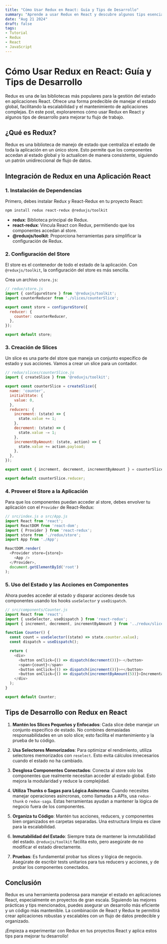 ```yaml
---
title: "Cómo Usar Redux en React: Guía y Tips de Desarrollo"
summary: "Aprende a usar Redux en React y descubre algunos tips esenciales para un desarrollo eficiente y escalable."
date: "Aug 21 2024"
draft: false
tags:
- Tutorial
- Redux
- React
- JavaScript
---
```


# Cómo Usar Redux en React: Guía y Tips de Desarrollo

Redux es una de las bibliotecas más populares para la gestión del estado en aplicaciones React. Ofrece una forma predecible de manejar el estado global, facilitando la escalabilidad y el mantenimiento de aplicaciones complejas. En este post, exploraremos cómo usar Redux en React y algunos tips de desarrollo para mejorar tu flujo de trabajo.

## ¿Qué es Redux?

Redux es una biblioteca de manejo de estado que centraliza el estado de toda la aplicación en un único store. Esto permite que los componentes accedan al estado global y lo actualicen de manera consistente, siguiendo un patrón unidireccional de flujo de datos.

## Integración de Redux en una Aplicación React

### 1. **Instalación de Dependencias**

Primero, debes instalar Redux y React-Redux en tu proyecto React:

```bash
npm install redux react-redux @reduxjs/toolkit
```

- **redux**: Biblioteca principal de Redux.
- **react-redux**: Vincula React con Redux, permitiendo que los componentes accedan al store.
- **@reduxjs/toolkit**: Proporciona herramientas para simplificar la configuración de Redux.

### 2. **Configuración del Store**

El store es el contenedor de todo el estado de la aplicación. Con `@reduxjs/toolkit`, la configuración del store es más sencilla.

Crea un archivo `store.js`:

```javascript
// redux/store.js
import { configureStore } from '@reduxjs/toolkit';
import counterReducer from './slices/counterSlice';

export const store = configureStore({
  reducer: {
    counter: counterReducer,
  },
});

export default store;
```

### 3. **Creación de Slices**

Un slice es una parte del store que maneja un conjunto específico de estado y sus acciones. Vamos a crear un slice para un contador.

```javascript
// redux/slices/counterSlice.js
import { createSlice } from '@reduxjs/toolkit';

export const counterSlice = createSlice({
  name: 'counter',
  initialState: {
    value: 0,
  },
  reducers: {
    increment: (state) => {
      state.value += 1;
    },
    decrement: (state) => {
      state.value -= 1;
    },
    incrementByAmount: (state, action) => {
      state.value += action.payload;
    },
  },
});

export const { increment, decrement, incrementByAmount } = counterSlice.actions;

export default counterSlice.reducer;
```

### 4. **Proveer el Store a la Aplicación**

Para que los componentes puedan acceder al store, debes envolver tu aplicación con el `Provider` de React-Redux:

```javascript
// src/index.js o src/App.js
import React from 'react';
import ReactDOM from 'react-dom';
import { Provider } from 'react-redux';
import store from './redux/store';
import App from './App';

ReactDOM.render(
  <Provider store={store}>
    <App />
  </Provider>,
  document.getElementById('root')
);
```

### 5. **Uso del Estado y las Acciones en Componentes**

Ahora puedes acceder al estado y disparar acciones desde tus componentes usando los hooks `useSelector` y `useDispatch`.

```javascript
// src/components/Counter.js
import React from 'react';
import { useSelector, useDispatch } from 'react-redux';
import { increment, decrement, incrementByAmount } from '../redux/slices/counterSlice';

function Counter() {
  const count = useSelector((state) => state.counter.value);
  const dispatch = useDispatch();

  return (
    <div>
      <button onClick={() => dispatch(decrement())}>-</button>
      <span>{count}</span>
      <button onClick={() => dispatch(increment())}>+</button>
      <button onClick={() => dispatch(incrementByAmount(5))}>Incrementar en 5</button>
    </div>
  );
}

export default Counter;
```

## Tips de Desarrollo con Redux en React

1. **Mantén los Slices Pequeños y Enfocados**: Cada slice debe manejar un conjunto específico de estado. No combines demasiadas responsabilidades en un solo slice; esto facilita el mantenimiento y la prueba de tu código.

2. **Usa Selectores Memorizados**: Para optimizar el rendimiento, utiliza selectores memorizados con `reselect`. Esto evita cálculos innecesarios cuando el estado no ha cambiado.

3. **Desglosa Componentes Conectados**: Conecta al store solo los componentes que realmente necesitan acceder al estado global. Esto mejora la modularidad y reduce la complejidad.

4. **Utiliza Thunks o Sagas para Lógica Asíncrona**: Cuando necesites manejar operaciones asíncronas, como llamadas a APIs, usa `redux-thunk` o `redux-saga`. Estas herramientas ayudan a mantener la lógica de negocio fuera de los componentes.

5. **Organiza tu Código**: Mantén tus acciones, reducers, y componentes bien organizados en carpetas separadas. Una estructura limpia es clave para la escalabilidad.

6. **Inmutabilidad del Estado**: Siempre trata de mantener la inmutabilidad del estado. `@reduxjs/toolkit` facilita esto, pero asegúrate de no modificar el estado directamente.

7. **Pruebas**: Es fundamental probar tus slices y lógica de negocio. Asegúrate de escribir tests unitarios para tus reducers y acciones, y de probar los componentes conectados.

## Conclusión

Redux es una herramienta poderosa para manejar el estado en aplicaciones React, especialmente en proyectos de gran escala. Siguiendo las mejores prácticas y tips mencionados, puedes asegurar un desarrollo más eficiente y un código más mantenible. La combinación de React y Redux te permitirá crear aplicaciones robustas y escalables con un flujo de datos predecible y organizado.

¡Empieza a experimentar con Redux en tus proyectos React y aplica estos tips para mejorar tu desarrollo!
```

